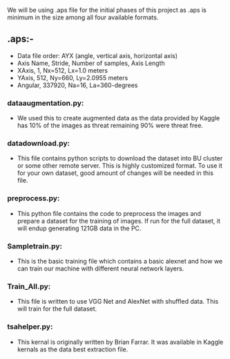 
We will be using .aps file for the initial phases of this project as .aps is minimum in the size among all four available formats.
## .aps:-
- Data file order: AYX (angle, vertical axis, horizontal axis)
- Axis Name, Stride, Number of samples, Axis Length
- XAxis, 1, Nx=512, Lx=1.0 meters
- YAxis, 512, Ny=660, Ly=2.0955 meters
- Angular, 337920, Na=16, La=360-degrees

### dataaugmentation.py:
- We used this to create augmented data as the data provided by Kaggle has 10% of the images as threat remaining 90% were threat free.
 
### datadownload.py:
- This file contains python scripts to download the dataset into BU cluster or some other remote server. This is highly customized     format. To use it for your own dataset, good amount of changes will be needed in this file.

### preprocess.py:
- This python file contains the code to preprocess the images and prepare a dataset for the training of images. If run for the full dataset, it will endup generating 121GB data in the PC.

### Sampletrain.py:
- This is the basic training file which contains a basic alexnet and how we can train our machine with different neural network layers. 

### Train_All.py:
 - This file is written to use VGG Net and AlexNet with shuffled data. This will train for the full dataset.

### tsahelper.py:
 - This kernal is originally written by Brian Farrar. It was available in Kaggle kernals as the data best extraction file.
